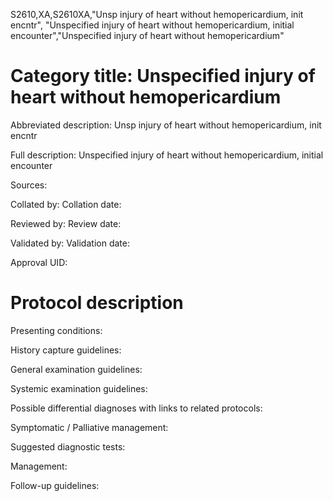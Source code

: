 S2610,XA,S2610XA,"Unsp injury of heart without hemopericardium, init encntr", "Unspecified injury of heart without hemopericardium, initial encounter","Unspecified injury of heart without hemopericardium"
# Category title: Unspecified injury of heart without hemopericardium

Abbreviated description: Unsp injury of heart without hemopericardium, init encntr

Full description: Unspecified injury of heart without hemopericardium, initial encounter

Sources:

Collated by:
Collation date:

Reviewed by:
Review date:

Validated by:
Validation date:

Approval UID:

# Protocol description

Presenting conditions:

History capture guidelines:

General examination guidelines:

Systemic examination guidelines:

Possible differential diagnoses with links to related protocols:

Symptomatic / Palliative management:

Suggested diagnostic tests:

Management:

Follow-up guidelines:
